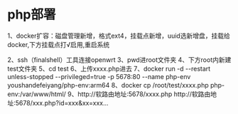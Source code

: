 # php部署
1、docker扩容：磁盘管理新增，格式ext4，挂载点新增，uuid选新增盘，挂载给docker,下方挂载点打√启用,重启系统

2、ssh（finalshell）工具连接openwrt
3、pwd进root文件夹
4、下方root内新建test文件夹
5、cd test
6、上传xxxx.php进去
7、docker run -d --restart unless-stopped --privileged=true -p 5678:80 --name php-env youshandefeiyang/php-env:arm64
8、docker cp /root/test/xxxx.php php-env:/var/www/html/
9、http://软路由地址:5678/xxxx.php
   http://软路由地址:5678/xxx.php?id=xxx&xx=xxx...

